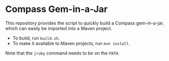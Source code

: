 # Compass Gem-in-a-Jar

This repository provides the script to quickly build a Compass gem-in-a-jar,
which can easily be imported into a Maven project.

* To build, run `build.sh`.
* To make it available to Maven projects, run `mvn install`.

Note that the `jruby` command needs to be on the `PATH`.

